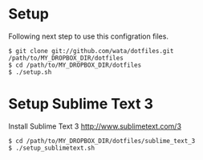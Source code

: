Setup
=======

Following next step to use this configration files.

    $ git clone git://github.com/wata/dotfiles.git /path/to/MY_DROPBOX_DIR/dotfiles
    $ cd /path/to/MY_DROPBOX_DIR/dotfiles
    $ ./setup.sh

Setup Sublime Text 3
=======

Install Sublime Text 3 http://www.sublimetext.com/3

    $ cd /path/to/MY_DROPBOX_DIR/dotfiles/sublime_text_3
    $ ./setup_sublimetext.sh
